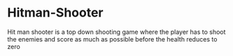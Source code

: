 # Hitman-Shooter
Hit man shooter is a top down shooting game where the player has to shoot the enemies and score as much as possible before the health reduces to zero

